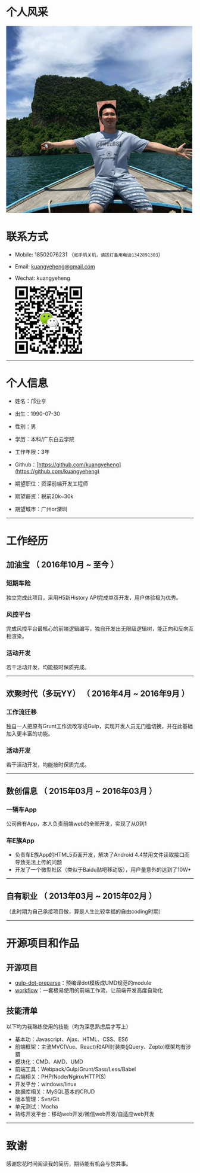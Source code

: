 # 个人风采

![我是亨记](src/images/me.png "我是亨记")

# 联系方式

- Mobile: 18502076231 （```如手机关机，请拔打备用电话1342891383```）

- Email: kuangyeheng@gmail.com

- Wechat: kuangyeheng

    ![微信二维码](src/images/qrcode.png "二维码微信")

---

# 个人信息

 - 姓名：邝业亨
 - 出生：1990-07-30
 - 性别：男
 - 学历：本科/广东白云学院
 - 工作年限：3年
 - Github：[https://github.com/kuangyeheng](https://github.com/kuangyeheng)

 - 期望职位：资深前端开发工程师
 - 期望薪资：税前20k~30k
 - 期望城市：广州or深圳

---

# 工作经历

## 加油宝 （ 2016年10月 ~ 至今 ）

### 短期车险
独立完成此项目，采用H5新History API完成单页开发，用户体验极为优秀。

### 风控平台
完成风控平台最核心的前端逻辑编写，独自开发出无限级逻辑树，能正向和反向互相渲染。

### 活动开发
若干活动开发，均能按时保质完成。

---

## 欢聚时代（多玩YY） （ 2016年4月 ~ 2016年9月 ）

### 工作流迁移
独自一人把原有Grunt工作流改写成Gulp，实现开发人员无门槛切换，并在此基础加入更丰富的功能。

### 活动开发
若干活动开发，均能按时保质完成。

---

## 数创信息 （ 2015年03月 ~ 2016年03月 ）

### 一辆车App
公司自有App，本人负责前端web的全部开发，实现了从0到1

### 车E族App
 - 负责车E族App的HTML5页面开发，解决了Android 4.4禁用文件读取接口而导致无法上传的问题
 - 开发了一个微型社区（类似于Baidu贴吧移动版），用户量意外的达到了10W+

---

## 自有职业 （ 2013年03月 ~ 2015年02月 ）
（此时期为自己承接项目做，算是人生比较幸福的自由coding时期）

---

# 开源项目和作品

## 开源项目

 - [gulp-dot-preparse](https://github.com/kuangyeheng/gulp-dot-preparse)：预编译dot模板成UMD规范的module
 - [workflow](https://github.com/kuangyeheng/workflow)：一套极易使用的前端工作流，让前端开发高度自动化

## 技能清单

以下均为我熟练使用的技能（均为深思熟虑后才写上）

- 基本功：Javascript、Ajax、HTML、CSS、ES6
- 前端框架：主流MVC(Vue、React)和API封装类(jQuery、Zepto)框架均有涉猎
- 模块化：CMD、AMD、UMD
- 前端工具：Webpack/Gulp/Grunt/Sass/Less/Babel
- 后端相关：PHP/Node/Nginx/HTTP(S)
- 开发平台：windows/linux
- 数据库相关：MySQL基本的CRUD
- 版本管理：Svn/Git
- 单元测试：Mocha
- 熟练开发平台：移动web开发/微信web开发/自适应web开发

---

# 致谢
感谢您花时间阅读我的简历，期待能有机会与您共事。